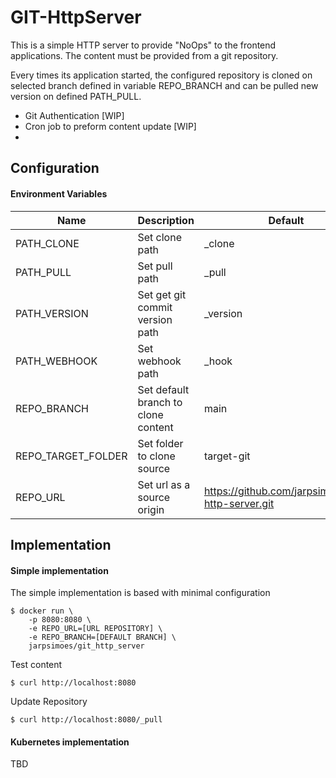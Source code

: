 # GIT-HttpServer

This is a simple HTTP server to provide "NoOps" to the frontend applications.
The content must be provided from a git repository. 

Every times its application started, the configured repository is cloned on selected 
branch defined in variable REPO_BRANCH and can be pulled new version on defined PATH_PULL.

- Git Authentication [WIP]
- Cron job to preform content update [WIP]
- 

## Configuration

#### Environment Variables
| Name               | Description                         | Default                                           | Mandatory |
|--------------------|-------------------------------------|---------------------------------------------------|-----------|
| PATH_CLONE         | Set clone path                      | _clone                                            | Yes       |
| PATH_PULL          | Set pull path                       | _pull                                             | Yes       |
| PATH_VERSION       | Set get git commit version path     | _version                                          | Yes       |
| PATH_WEBHOOK       | Set webhook path                    | _hook                                             | Yes       |
| REPO_BRANCH        | Set default branch to clone content | main                                              | Yes       |
| REPO_TARGET_FOLDER | Set folder to clone source          | target-git                                        | Yes       |
| REPO_URL           | Set url as a source origin          | https://github.com/jarpsimoes/git-http-server.git | Yes       |



## Implementation

#### Simple implementation

The simple implementation is based with minimal configuration
```shell
$ docker run \ 
    -p 8080:8080 \
    -e REPO_URL=[URL REPOSITORY] \
    -e REPO_BRANCH=[DEFAULT BRANCH] \
    jarpsimoes/git_http_server
```
Test content
```shell
$ curl http://localhost:8080
```

Update Repository
````shell
$ curl http://localhost:8080/_pull
````

#### Kubernetes implementation
TBD
